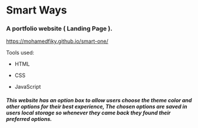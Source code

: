 # Smart Ways

### A portfolio website ( Landing Page ).

https://mohamedfiky.github.io/smart-one/ 

Tools used: 

- HTML

- CSS

- JavaScript

##### This website has an option box to allow users choose the theme color and other options for their best experience, The chosen options are saved in users local storage so whenever they came back they found their preferred options.
